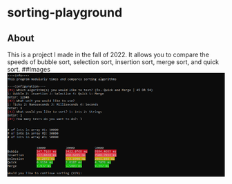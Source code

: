 # sorting-playground
## About
This is a project I made in the fall of 2022. It allows you to compare the speeds of bubble sort, selection sort, insertion sort, merge sort, and quick sort. 
##Images
<img src="sorts.png" width="820" />
